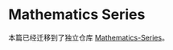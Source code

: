 # Mathematics Series

本篇已经迁移到了独立仓库 [Mathematics-Series](https://github.com/wx-chevalier/Mathematics-Series)。

